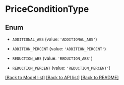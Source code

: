 # PriceConditionType


## Enum

* `ADDITIONAL_ABS` (value: `'ADDITIONAL_ABS'`)

* `ADDITION_PERCENT` (value: `'ADDITION_PERCENT'`)

* `REDUCTION_ABS` (value: `'REDUCTION_ABS'`)

* `REDUCTION_PERCENT` (value: `'REDUCTION_PERCENT'`)

[[Back to Model list]](../README.md#documentation-for-models) [[Back to API list]](../README.md#documentation-for-api-endpoints) [[Back to README]](../README.md)


